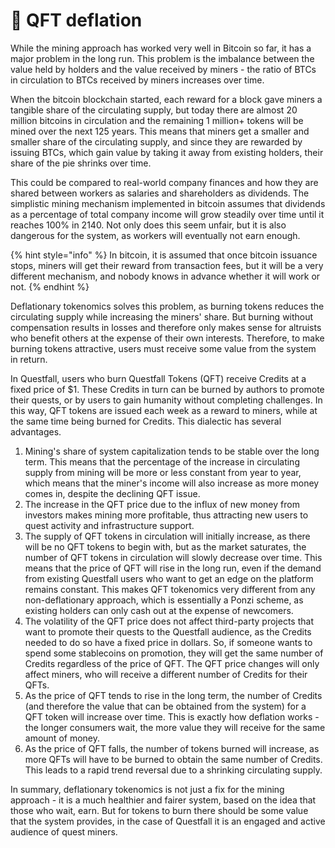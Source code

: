 # 💸 QFT deflation

While the mining approach has worked very well in Bitcoin so far, it has a major problem in the long run. This problem is the imbalance between the value held by holders and the value received by miners - the ratio of BTCs in circulation to BTCs received by miners increases over time.

When the bitcoin blockchain started, each reward for a block gave miners a tangible share of the circulating supply, but today there are almost 20 million bitcoins in circulation and the remaining 1 million+ tokens will be mined over the next 125 years. This means that miners get a smaller and smaller share of the circulating supply, and since they are rewarded by issuing BTCs, which gain value by taking it away from existing holders, their share of the pie shrinks over time.

This could be compared to real-world company finances and how they are shared between workers as salaries and shareholders as dividends. The simplistic mining mechanism implemented in bitcoin assumes that dividends as a percentage of total company income will grow steadily over time until it reaches 100% in 2140. Not only does this seem unfair, but it is also dangerous for the system, as workers will eventually not earn enough.

{% hint style="info" %}
In bitcoin, it is assumed that once bitcoin issuance stops, miners will get their reward from transaction fees, but it will be a very different mechanism, and nobody knows in advance whether it will work or not.
{% endhint %}

Deflationary tokenomics solves this problem, as burning tokens reduces the circulating supply while increasing the miners' share. But burning without compensation results in losses and therefore only makes sense for altruists who benefit others at the expense of their own interests. Therefore, to make burning tokens attractive, users must receive some value from the system in return.

In Questfall, users who burn Questfall Tokens (QFT) receive Credits at a fixed price of $1. These Credits in turn can be burned by authors to promote their quests, or by users to gain humanity without completing challenges. In this way, QFT tokens are issued each week as a reward to miners, while at the same time being burned for Credits. This dialectic has several advantages.

1. Mining's share of system capitalization tends to be stable over the long term. This means that the percentage of the increase in circulating supply from mining will be more or less constant from year to year, which means that the miner's income will also increase as more money comes in, despite the declining QFT issue.
2. The increase in the QFT price due to the influx of new money from investors makes mining more profitable, thus attracting new users to quest activity and infrastructure support.
3. The supply of QFT tokens in circulation will initially increase, as there will be no QFT tokens to begin with, but as the market saturates, the number of QFT tokens in circulation will slowly decrease over time. This means that the price of QFT will rise in the long run, even if the demand from existing Questfall users who want to get an edge on the platform remains constant. This makes QFT tokenomics very different from any non-deflationary approach, which is essentially a Ponzi scheme, as existing holders can only cash out at the expense of newcomers.
4. The volatility of the QFT price does not affect third-party projects that want to promote their quests to the Questfall audience, as the Credits needed to do so have a fixed price in dollars. So, if someone wants to spend some stablecoins on promotion, they will get the same number of Credits regardless of the price of QFT. The QFT price changes will only affect miners, who will receive a different number of Credits for their QFTs.
5. As the price of QFT tends to rise in the long term, the number of Credits (and therefore the value that can be obtained from the system) for a QFT token will increase over time. This is exactly how deflation works - the longer consumers wait, the more value they will receive for the same amount of money.
6. As the price of QFT falls, the number of tokens burned will increase, as more QFTs will have to be burned to obtain the same number of Credits. This leads to a rapid trend reversal due to a shrinking circulating supply.

In summary, deflationary tokenomics is not just a fix for the mining approach - it is a much healthier and fairer system, based on the idea that those who wait, earn. But for tokens to burn there should be some value that the system provides, in the case of Questfall it is an engaged and active audience of quest miners.
